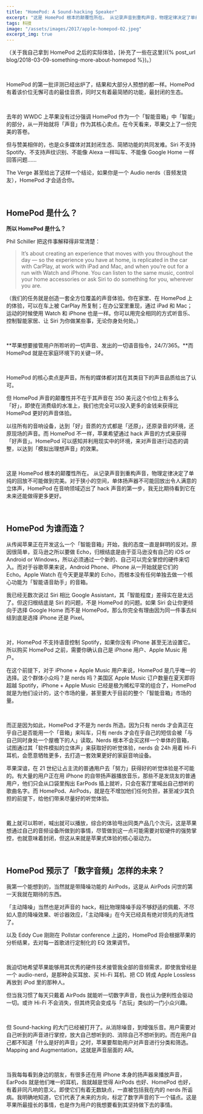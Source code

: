 ```yaml
---
title: "HomePod: A Sound-hacking Speaker"
excerpt: "这是 HomePod 根本的颠覆性所在。 从记录声音到重构声音，物理定律决定了单纯的回放不可能做到完美。对于狭小的空间，单体扬声器不可能回放出令人满意的立体声，HomePod 在音响领域迈出了 hack 声音的第一步，我无比期待看到它在未来还能做得更多更好。"
tags: 科技
image: "/assets/images/2017/apple-homepod-02.jpeg"
excerpt_img: true
---
```


（关于我自己拿到 HomePod 之后的实际体验，[补充了一些在这里]({% post_url blog/2018-03-09-something-more-about-homepod %})。）

<br>

HomePod 的第一批评测已经出炉了，结果和大部分人预想的都一样。HomePod 有着该价位无懈可击的最佳音质，同时又有着最简陋的功能，最封闭的生态。

<br>

去年的 WWDC 上苹果没有过分强调 HomePod 作为一个「智能音箱」中「智能」的部分，从一开始就将「声音」作为其核心卖点。在今天看来，苹果交上了一份完美的答卷。

但与赞美相伴的，也是众多媒体对其封闭生态、简陋功能的共同发难。Siri 不支持 Spotify、不支持声纹识别、不能像 Alexa 一样叫车、不能像 Google Home 一样回答问题……

The Verge 甚至给出了这样一个结论，如果你是一个 Audio nerds（音频发烧友），HomePod 才会适合你。

<br>

## HomePod 是什么？

**所以 HomePod 是什么？**

Phil Schiller 把这件事解释得非常清楚：

> It’s about creating an experience that moves with you throughout the day — so the experience you have at home, is replicated in the car with CarPlay, at work with iPad and Mac, and when you’re out for a run with Watch and iPhone. You can listen to the same music, control your home accessories or ask Siri to do something for you, wherever you are.

（我们的任务就是创造一套全方位覆盖的声音体验。你在家里、在 HomePod 上的体验，可以在车上被 CarPlay 所复制；在办公室里重现，通过 iPad 和 Mac；运动的时候使用 Watch 和 iPhone 也是一样。你可以用完全相同的方式听音乐、控制智能家居、让 Siri 为你做某些事，无论你身处何处。）

<br>

**苹果想要接管用户所聆听的一切声音、发出的一切语音指令，24/7/365。**而 HomePod 就是在家庭环境下的关键一环。

<br>

HomePod 的核心卖点是声音。所有的媒体都对其在其类目下的声音品质给出了认可。

但 HomePod 声音的颠覆性并不在于其声音在 350 美元这个价位上有多么「好」，即使在消费级的水准上，我们也完全可以投入更多的金钱来获得比 HomePod 更好的声音体验。

以往所有的音响设备，达到「好」音质的方式都是「还原」，还原录音的环境，还原现场的声音。而 HomePod 不一样，苹果希望通过 hack 声音的方式来获得「好声音」。HomePod 可以感知并利用现实中的环境，来对声音进行动态的调整，以达到「模拟出理想声音」的效果。

<br>

这是 HomePod 根本的颠覆性所在。 从记录声音到重构声音，物理定律决定了单纯的回放不可能做到完美。对于狭小的空间，单体扬声器不可能回放出令人满意的立体声，HomePod 在音响领域迈出了 hack 声音的第一步，我无比期待看到它在未来还能做得更多更好。

<br>

## HomePod 为谁而造？
从传闻苹果正在开发这么一个「智能音箱」开始，我的态度一直是鲜明的反对。原因很简单，亚马逊之所以要做 Echo，归根结底是由于亚马逊没有自己的 iOS or Android or Windows，所以必须通过一个新的、自己可以完全掌控的硬件来切入。而对于谷歌苹果来说，Android Phone、iPhone 从一开始就是它们的 Echo。Apple Watch 在今天更是苹果的 Echo，而根本没有任何单独去做一个核心功能为「智能语音助手」的音箱。

我已经无数次说过 Siri 相比 Google Assistant，其「智能程度」差得实在是太远了。但这归根结底是 Siri 的问题，不是 HomePod 的问题。如果 Siri 会让你更倾向于选择 Google Home 而不是 HomePod，那么你完全有理由因为同一件事去纠结到底是选择 iPhone 还是 Pixel。

<br>

对，HomePod 不支持语音控制 Spotify，如果你没有 iPhone 甚至无法设置它。所以购买 HomePod 之前，需要你确认自己是 iPhone 用户、Apple Music 用户。

在这个前提下，对于 iPhone + Apple Music 用户来说，HomePod 是几乎唯一的选择。这个群体小众吗？是 nerds 吗？美国区 Apple Music 订户数量在夏天即将超越 Spotify，iPhone + Apple Music 已经是极为稀松平常的组合了，HomePod 就是为他们设计的，这个市场的量，甚至要大于目前的整个「智能音箱」市场的量。

<br>

而正是因为如此，HomePod 才不是为 nerds 所造。因为只有 nerds 才会真正在乎自己是否能用一个「音箱」来叫车，只有 nerds 才会在乎自己的短信会被「与自己同时身处一个屋檐下的人」读取。Nerds 根本不会买这样一个单体的音箱，试图通过其「软件模拟的立体声」来获取好的听觉体验，nerds 会 24h 用着 Hi-Fi 耳机，会愿意牺牲更多，去打造一套效果更好的家庭音响设备。

苹果深谙，在 21 世纪让占主流的普通用户去「努力」获得好的听觉体验是不可能的。有大量的用户正在用 iPhone 的自带扬声器播放音乐，那些不是发烧友的普通用户，他们只会从口袋里掏出 EarPods 插上就听，只会在客厅里喊出自己想听的歌曲名字。而 HomePod、AirPods，就是在不增加他们任何负担，甚至减少其负担的前提下，给他们带来尽量好的听觉体验。

<br>

戴上就可以聆听，喊出就可以播放，综合的体验甩出同类产品几个次元，这是苹果想通过自己的音频设备所做到的事情，尽管做到这一点可能需要对软硬件的强势掌控，也就意味着封闭，但这从来就是苹果式体验的核心驱动力。

<br>

## HomePod 预示了「数字音频」怎样的未来？
我第一个能想到的，当然就是带降噪功能的 AirPods，这是从 AirPods 问世的第一天我就在期待的东西。

「主动降噪」当然也是对声音的 hack，相比物理降噪手段不够舒适的佩戴、不尽如人意的降噪效果、听诊器效应，「主动降噪」在今天已经具有绝对领先的先进性了。

以及 Eddy Cue 刚刚在 Pollstar conference 上[说](https://9to5mac.com/2018/02/07/eddy-cue-pollstar-conference/)的，HomePod 将会根据苹果的分析结果，去对每一首歌进行定制化的 EQ 效果调节。

<br>

我迫切地希望苹果能够用其优秀的硬件技术接管我全部的音频需求，即使我曾经是一个 audio-nerd，是那种会买耳放、买 Hi-Fi 耳机、把 CD 转成 Apple Lossless 再放到 iPod 里的那种人。

但当我习惯了每天只戴着 AirPods 就能听一切数字声音，我也认为便利性会驱动一切。或许 Hi-Fi 不会消失，但其终究会变成与「古玩」类似的一门小众兴趣。

<br>

但 Sound-hacking 的大门已经被打开了。从消除噪音，到增强乐音。用户需要对自己听到的声音进行掌控，放大自己想听到的、消除自己不想听到的。而在用户自己都不知道「什么是好的声音」之时，苹果要帮助用户对声音进行分类和筛选。Mapping and Augmentation，这就是声音层面的 AR。

<br>

当我每每看到身边的朋友，有很多还在用 iPhone 本身的扬声器来播放声音，EarPods 就是他们唯一的耳机，我就越是觉得 AirPods 也好、HomePod 也好，有着非同凡响的意义。即使它们有着无数缺点，一直被包括我在内的 nerds 所诟病。我明确地知道，它们代表了未来的方向，标定了数字声音的下一个锚点。这是苹果所最擅长的事情，也是作为用户的我想要看到其坚持做下去的事情。
